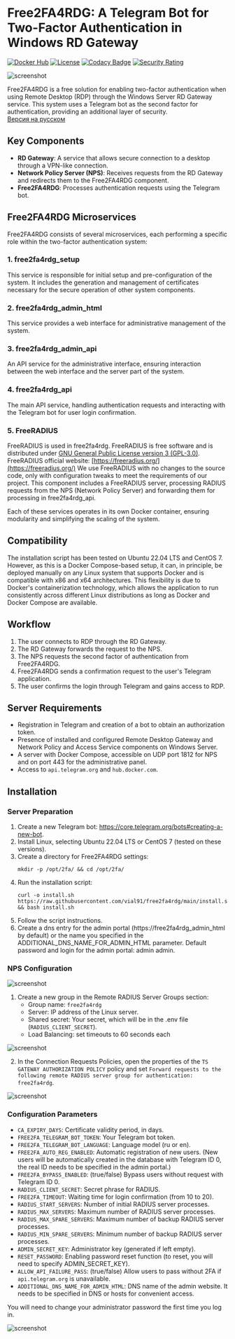 # Free2FA4RDG: A Telegram Bot for Two-Factor Authentication in Windows RD Gateway

[![Docker Hub](https://img.shields.io/docker/pulls/vial91/free2fa4rdg.svg?style=flat-square)][Docker Hub]
[![License](https://img.shields.io/github/license/vial91/free2fa4rdg.svg?style=flat-square)][License]
[![Codacy Badge](https://app.codacy.com/project/badge/Grade/5b38ed1f5983438693f7ab92724d1282)][Codacy Badge]
[![Security Rating](https://sonarcloud.io/api/project_badges/measure?project=vial91_free2fa4rdg&metric=security_rating)][Security Rating]

[Docker Hub]:           https://hub.docker.com/r/vial91/free2fa4rdg
[License]:              https://github.com/vial91/free2fa4rdg/blob/master/LICENSE
[Codacy Badge]:         https://app.codacy.com/gh/vial91/free2fa4rdg/dashboard?utm_source=gh&utm_medium=referral&utm_content=&utm_campaign=Badge_grade
[Security Rating]:  https://sonarcloud.io/summary/new_code?id=vial91_free2fa4rdg

![screenshot](img/1-0en.png)

Free2FA4RDG is a free solution for enabling two-factor authentication when using Remote Desktop (RDP) through the Windows Server RD Gateway service. This system uses a Telegram bot as the second factor for authentication, providing an additional layer of security.  
[Версия на русском](./READMERU.md)

## Key Components

- **RD Gateway**: A service that allows secure connection to a desktop through a VPN-like connection.
- **Network Policy Server (NPS)**: Receives requests from the RD Gateway and redirects them to the Free2FA4RDG component.
- **Free2FA4RDG**: Processes authentication requests using the Telegram bot.

## Free2FA4RDG Microservices

Free2FA4RDG consists of several microservices, each performing a specific role within the two-factor authentication system:

### 1. free2fa4rdg_setup
This service is responsible for initial setup and pre-configuration of the system. It includes the generation and management of certificates necessary for the secure operation of other system components.

### 2. free2fa4rdg_admin_html
This service provides a web interface for administrative management of the system.

### 3. free2fa4rdg_admin_api
An API service for the administrative interface, ensuring interaction between the web interface and the server part of the system.

### 4. free2fa4rdg_api
The main API service, handling authentication requests and interacting with the Telegram bot for user login confirmation.

### 5. FreeRADIUS
FreeRADIUS is used in free2fa4rdg. FreeRADIUS is free software and is distributed under [GNU General Public License version 3 (GPL-3.0)](https://www.gnu.org/licenses/gpl-3.0.en.html).
FreeRADIUS official website: [https://freeradius.org/](https://freeradius.org/)
We use FreeRADIUS with no changes to the source code, only with configuration tweaks to meet the requirements of our project.
This component includes a FreeRADIUS server, processing RADIUS requests from the NPS (Network Policy Server) and forwarding them for processing in free2fa4rdg_api.

Each of these services operates in its own Docker container, ensuring modularity and simplifying the scaling of the system.

## Compatibility

The installation script has been tested on Ubuntu 22.04 LTS and CentOS 7. However, as this is a Docker Compose-based setup, it can, in principle, be deployed manually on any Linux system that supports Docker and is compatible with x86 and x64 architectures. This flexibility is due to Docker's containerization technology, which allows the application to run consistently across different Linux distributions as long as Docker and Docker Compose are available.

## Workflow

1. The user connects to RDP through the RD Gateway.
2. The RD Gateway forwards the request to the NPS.
3. The NPS requests the second factor of authentication from Free2FA4RDG.
4. Free2FA4RDG sends a confirmation request to the user's Telegram application.
5. The user confirms the login through Telegram and gains access to RDP.

## Server Requirements

- Registration in Telegram and creation of a bot to obtain an authorization token.
- Presence of installed and configured Remote Desktop Gateway and Network Policy and Access Service components on Windows Server.
- A server with Docker Compose, accessible on UDP port 1812 for NPS and on port 443 for the administrative panel.
- Access to `api.telegram.org` and `hub.docker.com`.

## Installation

### Server Preparation

1. Create a new Telegram bot: https://core.telegram.org/bots#creating-a-new-bot.
2. Install Linux, selecting Ubuntu 22.04 LTS or CentOS 7 (tested on these versions).
3. Create a directory for Free2FA4RDG settings:
   ```
   mkdir -p /opt/2fa/ && cd /opt/2fa/
   ```
4. Run the installation script:
   ```
   curl -o install.sh https://raw.githubusercontent.com/vial91/free2fa4rdg/main/install.sh && bash install.sh
   ```
5. Follow the script instructions.
6. Create a dns entry for the admin portal (https://free2fa4rdg_admin_html by default) or the name you specified in the ADDITIONAL_DNS_NAME_FOR_ADMIN_HTML parameter. Default password and login for the admin portal: admin admin.

### NPS Configuration
![screenshot](img/1-1.png)



1. Create a new group in the Remote RADIUS Server Groups section:
   - Group name: `free2fa4rdg`
   - Server: IP address of the Linux server.
   - Shared secret: Your secret, which will be in the .env file (`RADIUS_CLIENT_SECRET`).
   - Load Balancing: set timeouts to 60 seconds each

![screenshot](img/1-23.png)

2. In the Connection Requests Policies, open the properties of the `TS GATEWAY AUTHORIZATION POLICY` policy and set `Forward requests to the following remote RADIUS server group for authentication: free2fa4rdg`.

![screenshot](img/1-4.png)

### Configuration Parameters

- `CA_EXPIRY_DAYS`: Certificate validity period, in days.
- `FREE2FA_TELEGRAM_BOT_TOKEN`: Your Telegram bot token.
- `FREE2FA_TELEGRAM_BOT_LANGUAGE`: Language model (ru or en).
- `FREE2FA_AUTO_REG_ENABLED`: Automatic registration of new users. (New users will be automatically created in the database with Telegram ID 0, the real ID needs to be specified in the admin portal.)
- `FREE2FA_BYPASS_ENABLED`: (true/false) Bypass users without request with Telegram ID 0.
- `RADIUS_CLIENT_SECRET`: Secret phrase for RADIUS.
- `FREE2FA_TIMEOUT`: Waiting time for login confirmation (from 10 to 20).
- `RADIUS_START_SERVERS`: Number of initial RADIUS server processes.
- `RADIUS_MAX_SERVERS`: Maximum number of RADIUS server processes.
- `RADIUS_MAX_SPARE_SERVERS`: Maximum number of backup RADIUS server processes.
- `RADIUS_MIN_SPARE_SERVERS`: Minimum number of backup RADIUS server processes.
- `ADMIN_SECRET_KEY`: Administrator key (generated if left empty).
- `RESET_PASSWORD`: Enabling password reset function (to reset, you will need to specify ADMIN_SECRET_KEY).
- `ALLOW_API_FAILURE_PASS`: (true/false) Allow users to pass without 2FA if `api.telegram.org` is unavailable.
- `ADDITIONAL_DNS_NAME_FOR_ADMIN_HTML`: DNS name of the admin website. It needs to be specified in DNS or hosts for convenient access.

You will need to change your administrator password the first time you log in.

![screenshot](img/1-2.png)